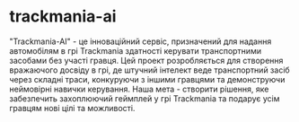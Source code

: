 # trackmania-ai
"Trackmania-AI" - це інноваційний сервіс, призначений для надання автомобілям в грі Trackmania здатності керувати транспортними засобами без участі гравця. Цей проект розробляється для створення вражаючого досвіду в грі, де штучний інтелект веде транспортний засіб через складні траси, конкуруючи з іншими гравцями та демонструючи неймовірні навички керування. Наша мета - створити рішення, яке забезпечить захоплюючий геймплей у грі Trackmania та подарує усім гравцям нові цілі та можливості.
